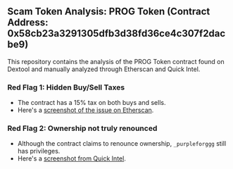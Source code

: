 ## Scam Token Analysis: PROG Token (Contract Address: 0x58cb23a3291305dfb3d38fd36ce4c307f2dacbe9)

This repository contains the analysis of the PROG Token contract found on Dextool and manually analyzed through Etherscan and Quick Intel.

### Red Flag 1: Hidden Buy/Sell Taxes
- The contract has a 15% tax on both buys and sells.
- Here's a [screenshot of the issue on Etherscan](screenshots/Etherscan1.png).

### Red Flag 2: Ownership not truly renounced
- Although the contract claims to renounce ownership, `_purpleforggg` still has privileges.
- Here's a [screenshot from Quick Intel](screenshots/quickintel_redflag.png).


